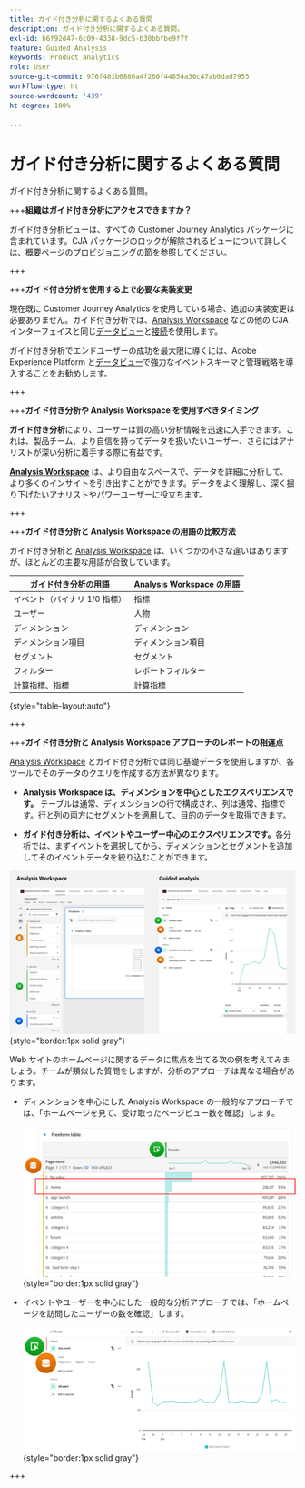 ```yaml
---
title: ガイド付き分析に関するよくある質問
description: ガイド付き分析に関するよくある質問。
exl-id: b6f92d47-6c09-4338-9dc5-b30bbfbe9f7f
feature: Guided Analysis
keywords: Product Analytics
role: User
source-git-commit: 976f481b6886a4f260f44854a30c47ab0dad7955
workflow-type: ht
source-wordcount: '439'
ht-degree: 100%

---
```


# ガイド付き分析に関するよくある質問

ガイド付き分析に関するよくある質問。

+++**組織はガイド付き分析にアクセスできますか？**

ガイド付き分析ビューは、すべての Customer Journey Analytics パッケージに含まれています。CJA パッケージのロックが解除されるビューについて詳しくは、概要ページの[プロビジョニング](overview.md#provisioning)の節を参照してください。

+++

+++**ガイド付き分析を使用する上で必要な実装変更**

現在既に Customer Journey Analytics を使用している場合、追加の実装変更は必要ありません。ガイド付き分析では、[Analysis Workspace](../analysis-workspace/home.md) などの他の CJA インターフェイスと同じ[データビュー](../data-views/data-views.md)と[接続](../connections/overview.md)を使用します。

ガイド付き分析でエンドユーザーの成功を最大限に導くには、Adobe Experience Platform と[データビュー](../data-views/data-views.md)で強力なイベントスキーマと管理戦略を導入することをお勧めします。

+++

+++**ガイド付き分析や Analysis Workspace を使用すべきタイミング**

**ガイド付き分析**&#x200B;により、ユーザーは質の高い分析情報を迅速に入手できます。これは、製品チーム、より自信を持ってデータを扱いたいユーザー、さらにはアナリストが深い分析に着手する際に有益です。

**[Analysis Workspace](../analysis-workspace/home.md)** は、より自由なスペースで、データを詳細に分析して、より多くのインサイトを引き出すことができます。データをよく理解し、深く掘り下げたいアナリストやパワーユーザーに役立ちます。

+++

+++**ガイド付き分析と Analysis Workspace の用語の比較方法**

ガイド付き分析と [Analysis Workspace](../analysis-workspace/home.md) は、いくつかの小さな違いはありますが、ほとんどの主要な用語が合致しています。

| ガイド付き分析の用語 | Analysis Workspace の用語 |
| --- | --- |
| イベント（バイナリ 1/0 指標） | 指標 |
| ユーザー | 人物 |
| ディメンション | ディメンション |
| ディメンション項目 | ディメンション項目 |
| セグメント | セグメント |
| フィルター | レポートフィルター |
| 計算指標、指標 | 計算指標 |

{style="table-layout:auto"}

+++

+++**ガイド付き分析と Analysis Workspace アプローチのレポートの相違点**

[Analysis Workspace](../analysis-workspace/home.md) とガイド付き分析では同じ基礎データを使用しますが、各ツールでそのデータのクエリを作成する方法が異なります。

* **Analysis Workspace は、ディメンションを中心としたエクスペリエンスです。** テーブルは通常、ディメンションの行で構成され、列は通常、指標です。行と列の両方にセグメントを適用して、目的のデータを取得できます。

* **ガイド付き分析は、イベントやユーザー中心のエクスペリエンスです。**&#x200B;各分析では、まずイベントを選択してから、ディメンションとセグメントを追加してそのイベントデータを絞り込むことができます。

![Analysis Workspace とガイド付き分析のビュー](assets/structure.png){style="border:1px solid gray"}

Web サイトのホームページに関するデータに焦点を当てる次の例を考えてみましょう。チームが類似した質問をしますが、分析のアプローチは異なる場合があります。

* ディメンションを中心にした Analysis Workspace の一般的なアプローチでは、「ホームページを見て、受け取ったページビュー数を確認」します。

  ![ディメンション中心](assets/dimension-centered.png){style="border:1px solid gray"}

* イベントやユーザーを中心にした一般的な分析アプローチでは、「ホームページを訪問したユーザーの数を確認」します。

  ![イベント中心](assets/event-centered.png){style="border:1px solid gray"}

+++
